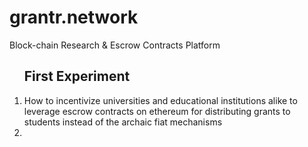 # grantr.network
Block-chain Research & Escrow Contracts Platform

<ol><h2>First Experiment</h2>
  <li>How to incentivize universities and educational institutions alike to leverage escrow contracts on ethereum for distributing grants to students instead of the archaic fiat mechanisms<li>
</ol>

